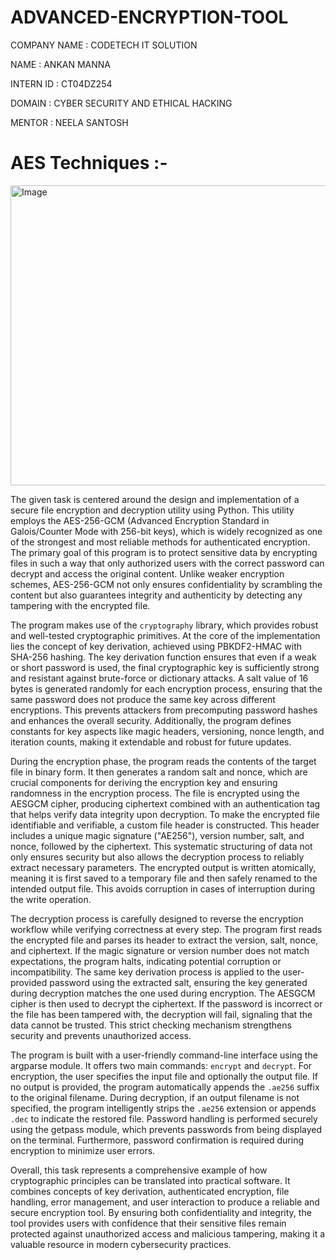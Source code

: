 # ADVANCED-ENCRYPTION-TOOL

COMPANY NAME : CODETECH IT SOLUTION

NAME : ANKAN MANNA

INTERN ID : CT04DZ254

DOMAIN : CYBER SECURITY AND ETHICAL HACKING

MENTOR : NEELA SANTOSH

# AES Techniques  :- 
<img width="969" height="480" alt="Image" src="https://github.com/user-attachments/assets/2747e3e1-9605-4696-9a52-ad79b95c0fa8" />

The given task is centered around the design and implementation of a secure file encryption and decryption utility using Python. This utility employs the AES-256-GCM (Advanced Encryption Standard in Galois/Counter Mode with 256-bit keys), which is widely recognized as one of the strongest and most reliable methods for authenticated encryption. The primary goal of this program is to protect sensitive data by encrypting files in such a way that only authorized users with the correct password can decrypt and access the original content. Unlike weaker encryption schemes, AES-256-GCM not only ensures confidentiality by scrambling the content but also guarantees integrity and authenticity by detecting any tampering with the encrypted file.

The program makes use of the `cryptography` library, which provides robust and well-tested cryptographic primitives. At the core of the implementation lies the concept of key derivation, achieved using PBKDF2-HMAC with SHA-256 hashing. The key derivation function ensures that even if a weak or short password is used, the final cryptographic key is sufficiently strong and resistant against brute-force or dictionary attacks. A salt value of 16 bytes is generated randomly for each encryption process, ensuring that the same password does not produce the same key across different encryptions. This prevents attackers from precomputing password hashes and enhances the overall security. Additionally, the program defines constants for key aspects like magic headers, versioning, nonce length, and iteration counts, making it extendable and robust for future updates.

During the encryption phase, the program reads the contents of the target file in binary form. It then generates a random salt and nonce, which are crucial components for deriving the encryption key and ensuring randomness in the encryption process. The file is encrypted using the AESGCM cipher, producing ciphertext combined with an authentication tag that helps verify data integrity upon decryption. To make the encrypted file identifiable and verifiable, a custom file header is constructed. This header includes a unique magic signature ("AE256"), version number, salt, and nonce, followed by the ciphertext. This systematic structuring of data not only ensures security but also allows the decryption process to reliably extract necessary parameters. The encrypted output is written atomically, meaning it is first saved to a temporary file and then safely renamed to the intended output file. This avoids corruption in cases of interruption during the write operation.

The decryption process is carefully designed to reverse the encryption workflow while verifying correctness at every step. The program first reads the encrypted file and parses its header to extract the version, salt, nonce, and ciphertext. If the magic signature or version number does not match expectations, the program halts, indicating potential corruption or incompatibility. The same key derivation process is applied to the user-provided password using the extracted salt, ensuring the key generated during decryption matches the one used during encryption. The AESGCM cipher is then used to decrypt the ciphertext. If the password is incorrect or the file has been tampered with, the decryption will fail, signaling that the data cannot be trusted. This strict checking mechanism strengthens security and prevents unauthorized access.

The program is built with a user-friendly command-line interface using the argparse module. It offers two main commands: `encrypt` and `decrypt`. For encryption, the user specifies the input file and optionally the output file. If no output is provided, the program automatically appends the `.ae256` suffix to the original filename. During decryption, if an output filename is not specified, the program intelligently strips the `.ae256` extension or appends `.dec` to indicate the restored file. Password handling is performed securely using the getpass module, which prevents passwords from being displayed on the terminal. Furthermore, password confirmation is required during encryption to minimize user errors.

Overall, this task represents a comprehensive example of how cryptographic principles can be translated into practical software. It combines concepts of key derivation, authenticated encryption, file handling, error management, and user interaction to produce a reliable and secure encryption tool. By ensuring both confidentiality and integrity, the tool provides users with confidence that their sensitive files remain protected against unauthorized access and malicious tampering, making it a valuable resource in modern cybersecurity practices.
